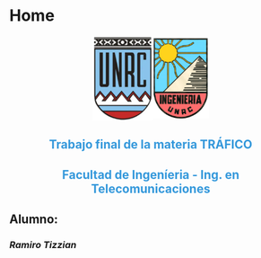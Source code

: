 # Home


<div style="display:flex; justify-content:center; align-items:center;">
    <img src="img/logounrc.png" alt="Logo UNRC" style="width:108px; margin-right:0px;">
    <img src="img/escudo_ing2.png" alt="Logo ING" style="width:100px;">
</div>

<div style="text-align:center; color:#3498db;">
    <h2>Trabajo final de la materia TRÁFICO</h2>
</div>

<div style="text-align:center; color:#3498db;">
    <h2>Facultad de Ingeníeria - Ing. en Telecomunicaciones</h2>

</div>


## **Alumno:** 

### *Ramiro Tizzian*


